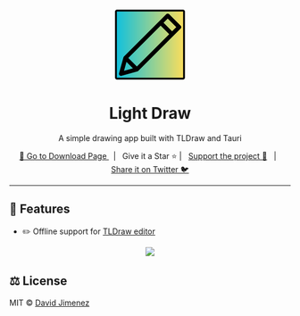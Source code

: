 <p align="center">
  <a href="https://github.com/dubisdev/lightdraw">
    <img src="./src-tauri/icons/128x128.png"/>
  </a>
</p>

<h1 align="center">Light Draw</h1>

<p align="center">A simple drawing app built with TLDraw and Tauri</p>

<p align="center">
  <a href="https://github.com/dubisdev/lightdraw/releases/latest">
    🔗 Go to Download Page
  </a>
    &nbsp; | &nbsp; Give it a Star ⭐ | &nbsp;
    <a href="https://www.buymeacoffee.com/dubisdev">Support the project 🤝</a>
    &nbsp; | &nbsp;
    <a href="https://twitter.com/intent/tweet?text=I%27m%20using%20%23LightDraw%20-%20a%20simple%20drawing%20app%20by%20%40dubisdev%0A%0Ahttps%3A%2F%2Fgithub.com%2Fdubisdev%2Flightdraw">
      Share it on Twitter 🐦
    </a>
</p>

<hr />

## 🚀 Features

- ✏️ Offline support for [TLDraw editor](https://tldraw.com/)

<p align="center">
  <img src="./assets/quickgpttw.gif"/>
</p>

## ⚖️ License

MIT © [David Jimenez](https://dubis.dev)
